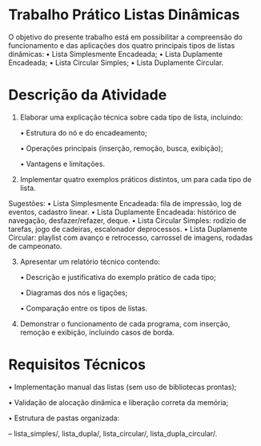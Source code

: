 # Trabalho Prático Listas Dinâmicas
O objetivo do presente trabalho está em possibilitar a compreensão do funcionamento e das aplicações dos quatro principais tipos de listas dinâmicas:
    • Lista Simplesmente Encadeada;
    • Lista Duplamente Encadeada;
    • Lista Circular Simples;
    • Lista Duplamente Circular.

# Descrição da Atividade
1. Elaborar uma explicação técnica sobre cada tipo de lista, incluindo:

    • Estrutura do nó e do encadeamento;

    • Operações principais (inserção, remoção, busca, exibição);

    • Vantagens e limitações.

2. Implementar quatro exemplos práticos distintos, um para cada tipo de lista.

Sugestões:
    • Lista Simplesmente Encadeada: fila de impressão, log de eventos, cadastro linear.
    • Lista Duplamente Encadeada: histórico de navegação, desfazer/refazer, deque.
    • Lista Circular Simples: rodízio de tarefas, jogo de cadeiras, escalonador deprocessos.
    • Lista Duplamente Circular: playlist com avanço e retrocesso, carrossel de imagens, rodadas de campeonato.

3. Apresentar um relatório técnico contendo:

    • Descrição e justificativa do exemplo prático de cada tipo;

    • Diagramas dos nós e ligações;

    • Comparação entre os tipos de listas.

4. Demonstrar o funcionamento de cada programa, com inserção, remoção e exibição, incluindo casos de borda.

# Requisitos Técnicos
• Implementação manual das listas (sem uso de bibliotecas prontas);

• Validação de alocação dinâmica e liberação correta da memória;

• Estrutura de pastas organizada:

– lista_simples/, lista_dupla/, lista_circular/, lista_dupla_circular/.